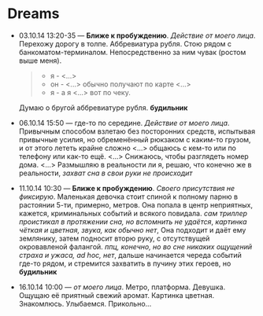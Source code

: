 # Dreams
* 03.10.14 13:20-35 — **Ближе к пробуждению**. *Действие от моего лица*.
  Перехожу дорогу в толпе.
  Аббревиатура рубля. 
  Стою рядом с банкоматом-терминалом. Непосредственно за ним чувак
  (ростом выше меня). 
  
  > - я - <...> 
  > - он - <...> обычно получают по карте <...>
  > - я - а я <...> вот по чеку.
  
  Думаю о бругой аббревиатуре рубля. **будильник**
* 06.10.14 15:50 — где-то по середине.  *Действие от моего лица*.
  Привычным способом взлетаю без посторонних средств,
  испытывая привычные усилия, но обременённый рюкзаком с
  каким-то грузом, и от этого лететь крайне сложно <...> 
  общаюсь с кем-то или по телефону или как-то ещё. <...> 
  Снижаюсь, чтобы разглядеть номер дома. <...>
  Размышляю в реальности ли я, решаю, что конечно же в реальности,
  *захват сна в свои руки не происходит*
* 11.10.14 10:30 — **Ближе к пробуждению**. *Своего присутствия не фиксирую*.
  Маленькая девочка стоит спиной к полному парню в растоянии 5-ти,
  примерно, метров. Она попала в центр неприятных, кажется, 
  криминальных событий и всякого повидала. 
  *сам триллер проистикал в протяжении сна, но вспомнить не удаётся*,
  *картинка чёткая и цветная, звука, как обычно нет*,
  Она подходит и даёт ему землянику,
  затем подносит вторю руку, с отcутствущей окровавленой фалангой.
  *ппц, конечно, но во сне никаких ощущений страха и ужаса, ad hoc, нет*,
  дальше начинается череда событий где-то рядом, и стремится захватить в
  пучину этих героев, но   **будильник**
* 16.10.14 10:00 — *от моего лица*. Метро, платформа. Девушка. Ощущаю её приятный свежий аромат. Картинка цветная. Знакомлюсь. Улыбаемся. Прикольно...